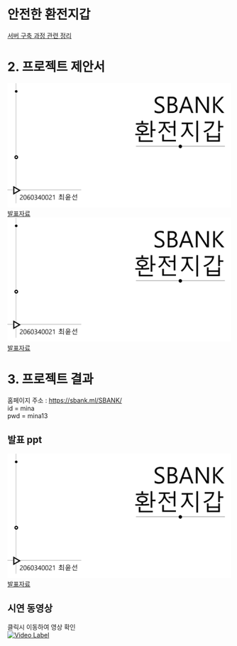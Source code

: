 # 안전한 환전지갑
[서버 구축 과정 관련 정리](https://www.notion.so/luciddd/Project-729ed3357834484483f7348842362f07)





# 2. 프로젝트 제안서
   <img src="/제안서-첫장.png"/>[발표자료](/제안서_2060340021_최윤선.pdf)<br>
   <a target="_blank" rel="noopener noreferrer" href="/Doc/FinalProject_proposal.pdf">
      <img src="/제안서-첫장.png" style="max-width:100%;"></a><br>
  <a href="/제안서_2060340021_최윤선.pdf">발표자료</a>
 



# 3. 프로젝트 결과
홈페이지 주소 : https://sbank.ml/SBANK/     
id  = mina      
pwd = mina13

## 발표 ppt 
   <img src="/제안서-첫장.png"/>[발표자료](/2060340021_최윤선_발표PPT.pdf)<br>


## 시연 동영상 

   클릭시 이동하여 영상 확인      
[![Video Label](http://img.youtube.com/vi/uLR1RNqJ1Mw/0.jpg)](https://youtu.be/O__Uk9bp5tY)

